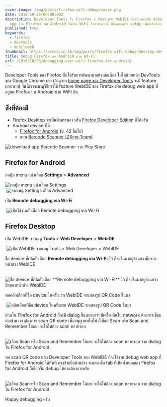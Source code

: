 ```yaml
---
cover-image: /img/posts/firefox-wifi-debug/cover.png
date: 2016-10-25T00:00:00Z
description: Developer Tools ใน Firefox มี feature WebIDE ที่เราสามารถใช้ debug web
  app จาก Firefox บน Android ได้ผ่าน WiFi ถือว่าสะดวกดี มีขั้นตอนการ setup เพียงเล็กน้อยครับ
published: true
keywords:
  - firefox
  - devtools
  - mobileweb
thumbnail: https://armno.in.th/img/posts/firefox-wifi-debug/desktop-devtools-enabled.png
title: Debug Firefox บน Android ผ่าน Wi-Fi
url: /2016/10/25/debugging-over-wifi-firefox-for-android/
---
```


Developer Tools ของ Firefox นั้นได้รับการพัฒนามาอย่างต่อเนื่อง ไม่ได้น้อยหน้า DevTools ของ Google Chrome เลย
(ถ้าดูจาก [home page ของ Developer Tools](https://developer.mozilla.org/en-US/docs/Tools) จะมี feature เยอะมาก)
วันนี้เราจะมาดูวิธีการใช้ feature WebIDE ของ Firefox เพื่อ debug web app ที่อยู่บน Firefox บน Android ผ่าน WiFi กัน

## สิ่งที่ต้องมี

- Firefox Desktop จะเป็นตัวธรรมดา หรือ [Firefox Developer Edition](https://www.mozilla.org/en-US/firefox/developer/) ก็ได้ครับ
- Android device ที่มี
  - [Firefox for Android](https://play.google.com/store/apps/details?id=org.mozilla.firefox) (v. 42 ขึ้นไป)
  - แอพ [Barcode Scanner (ZXing Team)](https://play.google.com/store/apps/details?id=com.google.zxing.client.android)

<div class="text-center">
  <img src="/img/posts/firefox-wifi-debug/mobile-download-app.png" alt="download app Barcode Scanner จาก Play Store">
</div>

## Firefox for Android

กดปุ่ม menu แล้วเลือก **Settings** > **Advanced**

<div class="text-center">
  <img src="/img/posts/firefox-wifi-debug/mobile-firefox-menu.png" alt="กดปุ่ม menu แล้วเลือก Settings">
</div>

<div class="text-center">
  <img src="/img/posts/firefox-wifi-debug/mobile-firefox-settings.png" alt="จากเมนู Settings เลือก Advanced">
</div>

เปิด **Remote debugging via Wi-Fi**

<div class="text-center">
  <img src="/img/posts/firefox-wifi-debug/mobile-firefox-dev-settings.png" alt="เปิดใช้งานตัวเลือก Remote debugging via Wi-Fi">
</div>

## Firefox Desktop

เปิด WebIDE จากเมนู **Tools** > **Web Developer** > **WebIDE**

<div class="text-center">
  <img src="/img/posts/firefox-wifi-debug/desktop-webide.png" alt="เปิด WebIDE จากเมนู Tools > Web Developer > WebIDE">
</div>

ชื่อ device ที่เปิดตัวเลือก **Remote debugging via Wi-Fi** ไว้ ก็จะขึ้นมาอยู่ด้านขวามือของหน้าต่าง WebIDE

<div class="text-center">
  <img src="/img/posts/firefox-wifi-debug/desktop-devices-list.png" alt="ชื่อ device ที่เปิดตัวเลือก **Remote debugging via Wi-Fi** ไว้ ก็จะขึ้นมาอยู่ด้านขวามือของหน้าต่าง WebIDE">
</div>

พอคลิกเลือกที่ชื่อ device ในครั้งแรก WebIDE จะแสดงรูป QR Code ขึ้นมา

<div class="text-center">
  <img src="/img/posts/firefox-wifi-debug/desktop-scan-qr-code.png" alt="คลิกเลือกที่ชื่อ device ในครั้งแรก WebIDE จะแสดงรูป QR Code ขึ้นมา">
</div>

ส่วนใน Firefox for Android ก็จะมี dialog ขึ้นมาถามว่า
มีเครื่องอื่นใน network ต้องการเชื่อมต่อเข้ามา เราต้องการ scan QR code เพื่ออนุญาตหรือไม่
ก็เลือก Scan หรือ Scan and Remember ได้เลย จะได้ไม่ต้อง scan หลายรอบ

<div class="text-center">
  <img src="/img/posts/firefox-wifi-debug/mobile-permission-requests.png" alt="เลือก Scan หรือ Scan and Remember ได้เลย จะได้ไม่ต้อง scan หลายรอบ จาก dialog ใน Firefox for Android">
</div>

พอ scan QR code แล้ว Developer Tools ของ WebIDE ก็จะใช้งาน debug web app ที่ Firefox for Android ได้ทันที
ตรงซ้ายมือด้านล่าง จะแสดงชื่อ tab ที่เปิดทั้งหมดของ Firefox for Android ก็เลือกจิ้ม debug ได้ตามต้องการครับ

<div class="text-center">
  <img src="/img/posts/firefox-wifi-debug/desktop-devtools-enabled.png" alt="เลือก Scan หรือ Scan and Remember ได้เลย จะได้ไม่ต้อง scan หลายรอบ จาก dialog ใน Firefox for Android">
</div>

Happy debugging ครับ
